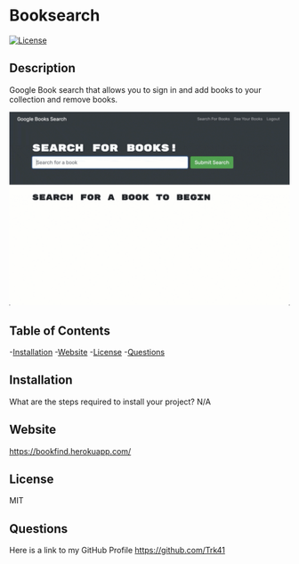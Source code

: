# Booksearch


  
  [![License](https://img.shields.io/badge/License-MIT-blue.svg)](https://opensource.org/licenses/MIT)
  
  
  ## Description
 Google Book search that allows you to sign in and add books to your collection and remove books. 
  
  <img src="assets/21-mern-homework-demo-01 (1).gif" alt="Booksearch gif" title="Book search">
  
  ## Table of Contents
  -[Installation](#installation)
  -[Website](#website)
  -[License](#license)
  -[Questions](#questions)

  ## Installation
  What are the steps required to install your project?
  N/A

  ## Website
  https://bookfind.herokuapp.com/
  
  ## License
  MIT

  ## Questions
  Here is a link to my GitHub Profile https://github.com/Trk41
